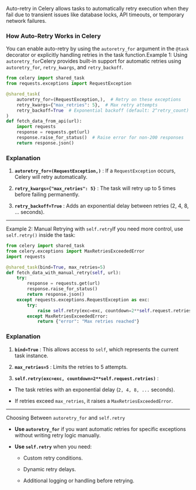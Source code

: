 Auto-retry in Celery allows tasks to automatically retry execution when they fail due to transient issues like database locks, API timeouts, or temporary network failures.

### How Auto-Retry Works in Celery

You can enable auto-retry by using the `autoretry_for` argument in the `@task` decorator or explicitly handling retries in the task function.Example 1: Using `autoretry_for`Celery provides built-in support for automatic retries using `autoretry_for`, `retry_kwargs`, and `retry_backoff`.

```python
from celery import shared_task
from requests.exceptions import RequestException

@shared_task(
    autoretry_for=(RequestException,),  # Retry on these exceptions
    retry_kwargs={"max_retries": 5},  # Max retry attempts
    retry_backoff=True  # Exponential backoff (default: 2^retry_count)
)
def fetch_data_from_api(url):
    import requests
    response = requests.get(url)
    response.raise_for_status()  # Raise error for non-200 responses
    return response.json()
```

### Explanation

1. **`autoretry_for=(RequestException,)`** : If a `RequestException` occurs, Celery will retry automatically.

2. **`retry_kwargs={"max_retries": 5}`** : The task will retry up to 5 times before failing permanently.

3. **`retry_backoff=True`** : Adds an exponential delay between retries (2, 4, 8, ... seconds).

---

Example 2: Manual Retrying with `self.retry`If you need more control, use `self.retry()` inside the task:

```python
from celery import shared_task
from celery.exceptions import MaxRetriesExceededError
import requests

@shared_task(bind=True, max_retries=5)
def fetch_data_with_manual_retry(self, url):
    try:
        response = requests.get(url)
        response.raise_for_status()
        return response.json()
    except requests.exceptions.RequestException as exc:
        try:
            raise self.retry(exc=exc, countdown=2**self.request.retries)  # Exponential backoff
        except MaxRetriesExceededError:
            return {"error": "Max retries reached"}
```

### Explanation

1. **`bind=True`** : This allows access to `self`, which represents the current task instance.

2. **`max_retries=5`** : Limits the retries to 5 attempts.

3. **`self.retry(exc=exc, countdown=2**self.request.retries)`** :

- The task retries with an exponential delay (`2, 4, 8, ...` seconds).

- If retries exceed `max_retries`, it raises a `MaxRetriesExceededError`.

---

Choosing Between `autoretry_for` and `self.retry`

- **Use `autoretry_for`**  if you want automatic retries for specific exceptions without writing retry logic manually.

- **Use `self.retry`**  when you need:
  - Custom retry conditions.

  - Dynamic retry delays.

  - Additional logging or handling before retrying.
